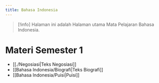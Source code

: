 ```yaml
---
title: Bahasa Indonesia
---
```

> [!info]
> Halaman ini adalah Halaman utama Mata Pelajaran Bahasa Indonesia.
# Materi Semester 1
- [[./Negosiasi|Teks Negosiasi]]
- [[Bahasa Indonesia/Biografi|Teks Biografi]]
- [[Bahasa Indonesia/Puisi|Puisi]]